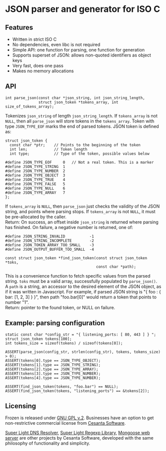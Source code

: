 JSON parser and generator for ISO C
===========================================

## Features

   * Written in strict ISO C
   * No dependencies, even libc is not required
   * Simple API: one function for parsing, one function for generation
   * Supports superset of JSON: allows non-quoted identifiers as object keys
   * Very fast, does one pass
   * Makes no memory allocations

## API

    int parse_json(const char *json_string, int json_string_length,
                   struct json_token *tokens_array, int size_of_tokens_array);

Tokenizes `json_string` of length `json_string_length`.
If `tokens_array` is not `NULL`, then
all `parse_json` will store tokens in the `tokens_array`. Token with type
`JSON_TYPE_EOF` marks the end of parsed tokens. JSON token is defined as:

    struct json_token {
      const char *ptr;    // Points to the beginning of the token
      int len;            // Token length
      int type;           // Type of the token, possible values below

    #define JSON_TYPE_EOF     0   // Not a real token. This is a marker
    #define JSON_TYPE_STRING  1
    #define JSON_TYPE_NUMBER  2
    #define JSON_TYPE_OBJECT  3
    #define JSON_TYPE_TRUE    4
    #define JSON_TYPE_FALSE   5
    #define JSON_TYPE_NULL    6
    #define JSON_TYPE_ARRAY   7
    };

If `tokens_array` is `NULL`, then `parse_json` just checks the validity of
the JSON string, and points where parsing stops. If `tokens_array` is not
`NULL`, it must be pre-allocated by the caller.  
Return: On success, an offset inside `json_string` is returned
where parsing has finished. On failure, a negative number is
returned, one of:

    #define JSON_STRING_INVALID           -1
    #define JSON_STRING_INCOMPLETE        -2
    #define JSON_TOKEN_ARRAY_TOO_SMALL    -3
    #define JSON_OUTPUT_BUFFER_TOO_SMALL  -4

<!-- -->

    const struct json_token *find_json_token(const struct json_token *toks,
                                             const char *path);

This is a convenience function to fetch specific values from the parsed
string. `toks` must be a valid array, successfully populated by `parse_json()`.
A `path` is a string, an accessor to the desired element of the JSON object,
as if it was written in Javascript. For example, if parsed JSON string is
"{ foo : { bar: [1, 2, 3] } }", then path "foo.bar[0]" would return a token
that points to number "1".  
Return: pointer to the found token, or NULL on failure.

## Example: parsing configuration

    static const char *config_str = "{ listening_ports: [ 80, 443 ] } ";
    struct json_token tokens[100];
    int tokens_size = sizeof(tokens) / sizeof(tokens[0]);

    ASSERT(parse_json(config_str, strlen(config_str), tokens, tokens_size) > 0);
    ASSERT(tokens[0].type == JSON_TYPE_OBJECT);
    ASSERT(tokens[1].type == JSON_TYPE_STRING);
    ASSERT(tokens[2].type == JSON_TYPE_ARRAY);
    ASSERT(tokens[3].type == JSON_TYPE_NUMBER);
    ASSERT(tokens[4].type == JSON_TYPE_NUMBER);

    ASSERT(find_json_token(tokens, "foo.bar") == NULL);
    ASSERT(find_json_token(tokens, "listening_ports") == &tokens[2]);

## Licensing

Frozen is released under [GNU GPL
v.2](http://www.gnu.org/licenses/old-licenses/gpl-2.0.html).
Businesses have an option to get non-restrictive commercial license from
[Cesanta Software](http://cesanta.com).

[Super Light DNS Resolver](https://github.com/cesanta/sldr),
[Super Light Regexp Library](https://github.com/cesanta/slre),
[Mongoose web server](https://github.com/cesanta/mongoose)
are other projects by Cesanta Software, developed with the same philosophy
of functionality and simplicity.
